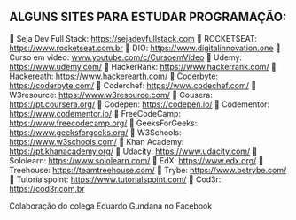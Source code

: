 ## ALGUNS SITES PARA ESTUDAR PROGRAMAÇÃO:

🔖 Seja Dev Full Stack: https://sejadevfullstack.com
🔖 ROCKETSEAT: https://www.rocketseat.com.br
🔖 DIO: https://www.digitalinnovation.one
🔖 Curso em video: www.youtube.com/c/CursoemVídeo
🔖 Udemy: https://www.udemy.com/
🔖 HackerRank: https://www.hackerrank.com/
🔖 Hackereath: https://www.hackerearth.com/
🔖 Coderbyte: https://coderbyte.com/
🔖 Coderchef: https://www.codechef.com/
🔖 W3resource: https://www.w3resource.com/
🔖 Cousera: https://pt.coursera.org/
🔖 Codepen: https://codepen.io/
🔖 Codementor: https://www.codementor.io/
🔖 FreeCodeCamp: https://www.freecodecamp.org/
🔖 GeeksForGeeks: https://www.geeksforgeeks.org/
🔖 W3Schools: https://www.w3schools.com/
🔖 Khan Academy: https://pt.khanacademy.org/
🔖 Udacity: https://www.udacity.com/
🔖 Sololearn: https://www.sololearn.com/
🔖 EdX: https://www.edx.org/
🔖 Treehouse: https://teamtreehouse.com/
🔖 Trybe: https://www.betrybe.com/
🔖 Tutorialspoint: https://www.tutorialspoint.com/
🔖 Cod3r: https://cod3r.com.br

Colaboração do colega Eduardo Gundana no Facebook
